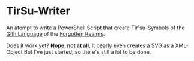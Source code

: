 # TirSu-Writer

An atempt to write a PowerShell Script that create Tir'su-Symbols of the [Gith Language](https://forgottenrealms.fandom.com/wiki/Gith_language) of the [Forgotten Realms](https://forgottenrealms.fandom.com/wiki/Forgotten_Realms).

Does it work yet? **Nope, not at all**, it bearly even creates a SVG as a XML-Object But I've just started, so there's still a lot to be done.
